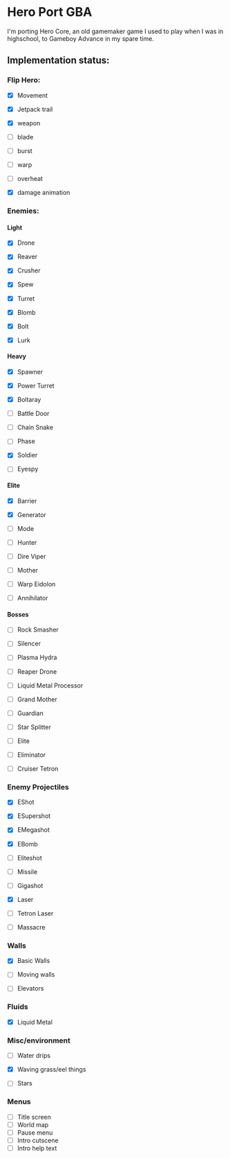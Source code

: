 # Hero Port GBA

I'm porting Hero Core, an old gamemaker game I used to play when I was in highschool, to Gameboy Advance in my spare time.

## Implementation status:

### Flip Hero:
- [x] Movement
- [x] Jetpack trail
- [x] weapon
- [ ] blade
- [ ] burst
- [ ] warp
- [ ] overheat
- [x] damage animation


### Enemies:
#### Light
- [x] Drone
- [x] Reaver
- [x] Crusher
- [x] Spew
- [x] Turret
- [x] Blomb
- [x] Bolt
- [x] Lurk


#### Heavy
- [x] Spawner
- [x] Power Turret
- [x] Boltaray
- [ ] Battle Door
- [ ] Chain Snake
- [ ] Phase
- [x] Soldier
- [ ] Eyespy


#### Elite
- [x] Barrier
- [x] Generator
- [ ] Mode
- [ ] Hunter
- [ ] Dire Viper
- [ ] Mother
- [ ] Warp Eidolon
- [ ] Annihilator


#### Bosses
- [ ] Rock Smasher
- [ ] Silencer
- [ ] Plasma Hydra
- [ ] Reaper Drone
- [ ] Liquid Metal Processor
- [ ] Grand Mother
- [ ] Guardian
- [ ] Star Splitter
- [ ] Elite
- [ ] Eliminator
- [ ] Cruiser Tetron


### Enemy Projectiles
- [x] EShot
- [x] ESupershot
- [x] EMegashot
- [x] EBomb
- [ ] Eliteshot
- [ ] Missile
- [ ] Gigashot
- [x] Laser
- [ ] Tetron Laser
- [ ] Massacre


### Walls
- [x] Basic Walls
- [ ] Moving walls
- [ ] Elevators


### Fluids
- [x] Liquid Metal


### Misc/environment
- [ ] Water drips
- [x] Waving grass/eel things
- [ ] Stars


### Menus
- [ ] Title screen
- [ ] World map
- [ ] Pause menu
- [ ] Intro cutscene
- [ ] Intro help text
